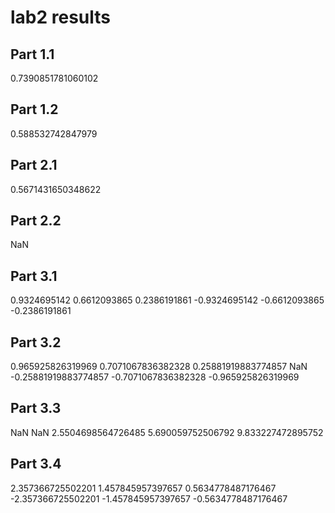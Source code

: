 # lab2 results

## Part 1.1

0.7390851781060102

## Part 1.2

0.588532742847979

## Part 2.1

0.5671431650348622

## Part 2.2

NaN

## Part 3.1

0.9324695142
0.6612093865
0.2386191861
-0.9324695142
-0.6612093865
-0.2386191861

## Part 3.2

0.965925826319969
0.7071067836382328
0.25881919883774857
NaN
-0.25881919883774857
-0.7071067836382328
-0.965925826319969

## Part 3.3

NaN
NaN
2.5504698564726485
5.690059752506792
9.833227472895752

## Part 3.4

2.357366725502201
1.457845957397657
0.5634778487176467
-2.357366725502201
-1.457845957397657
-0.5634778487176467

